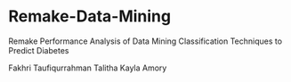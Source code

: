 # Remake-Data-Mining
Remake 
Performance Analysis of Data Mining Classification Techniques to
Predict Diabetes

Fakhri Taufiqurrahman
Talitha Kayla Amory
